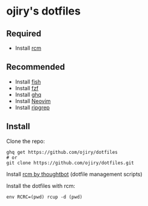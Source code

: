 # ojiry's dotfiles

## Required

* Install [rcm](https://github.com/thoughtbot/rcm)

## Recommended

* Install [fish](https://github.com/fish-shell/fish-shell)
* Install [fzf](https://github.com/junegunn/fzf)
* Install [ghq](https://github.com/motemen/ghq)
* Install [Neovim](https://github.com/neovim/neovim)
* Install [ripgrep](https://github.com/BurntSushi/ripgrep)

## Install

Clone the repo:

```
ghq get https://github.com/ojiry/dotfiles
# or
git clone https://github.com/ojiry/dotfiles.git
```

Install [rcm by thoughtbot](https://github.com/thoughtbot/rcm) (dotfile management scripts)

Install the dotfiles with rcm:

```
env RCRC=(pwd) rcup -d (pwd)
```
